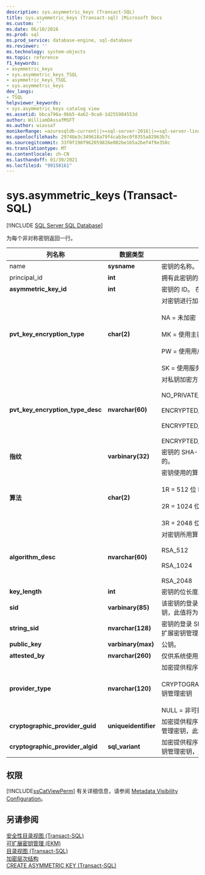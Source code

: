 ```yaml
---
description: sys.asymmetric_keys (Transact-SQL)
title: sys.asymmetric_keys (Transact-sql) |Microsoft Docs
ms.custom: ''
ms.date: 06/10/2016
ms.prod: sql
ms.prod_service: database-engine, sql-database
ms.reviewer: ''
ms.technology: system-objects
ms.topic: reference
f1_keywords:
- asymmetric_keys
- sys.asymmetric_keys_TSQL
- asymmetric_keys_TSQL
- sys.asymmetric_keys
dev_langs:
- TSQL
helpviewer_keywords:
- sys.asymmetric_keys catalog view
ms.assetid: bbca796a-9bb5-4a62-9ca8-1d255984553d
author: WilliamDAssafMSFT
ms.author: wiassaf
monikerRange: =azuresqldb-current||>=sql-server-2016||>=sql-server-linux-2017||=azuresqldb-mi-current
ms.openlocfilehash: 29748e3c349618a79f4cab3ec0f0355a82963b7c
ms.sourcegitcommit: 33f0f190f962059826e002be165a2bef4f9e350c
ms.translationtype: MT
ms.contentlocale: zh-CN
ms.lasthandoff: 01/30/2021
ms.locfileid: "99158161"
---
```

# <a name="sysasymmetric_keys-transact-sql"></a>sys.asymmetric_keys (Transact-SQL)
[!INCLUDE [SQL Server SQL Database](../../includes/applies-to-version/sql-asdb.md)]

  为每个非对称密钥返回一行。  
  
|列名称|数据类型|说明|  
|-----------------|---------------|-----------------|  
|name|**sysname**|密钥的名称。 在该数据库中是唯一的。|  
|principal_id|**int**|拥有此密钥的数据库主体的 ID。|  
|**asymmetric_key_id**|**int**|密钥的 ID。 在该数据库中是唯一的。|  
|**pvt_key_encryption_type**|**char(2)**|对密钥进行加密的方式。<br /><br /> NA = 未加密<br /><br /> MK = 使用主密钥对密钥进行加密。<br /><br /> PW = 使用用户定义密码对密钥进行加密<br /><br /> SK = 使用服务主密钥对密钥进行加密。|  
|**pvt_key_encryption_type_desc**|**nvarchar(60)**|对私钥加密方式的说明。<br /><br /> NO_PRIVATE_KEY<br /><br /> ENCRYPTED_BY_MASTER_KEY<br /><br /> ENCRYPTED_BY_PASSWORD<br /><br /> ENCRYPTED_BY_SERVICE_MASTER_KEY|  
|**指纹**|**varbinary(32)**|密钥的 SHA-1 哈希。 该哈希是全局唯一的。|  
|**算法**|**char(2)**|密钥使用的算法。<br /><br /> 1R = 512 位 RSA<br /><br /> 2R = 1024 位 RSA<br /><br /> 3R = 2048 位 RSA|  
|**algorithm_desc**|**nvarchar(60)**|对密钥所用算法的说明。<br /><br /> RSA_512<br /><br /> RSA_1024<br /><br /> RSA_2048|  
|**key_length**|**int**|密钥的位长度。|  
|**sid**|**varbinary(85)**|该密钥的登录 SID。 对于可扩展密钥管理密钥，此值将为 NULL。|  
|**string_sid**|**nvarchar(128)**|密钥的登录 SID 的字符串表示形式。 对于可扩展密钥管理密钥，此值将为 NULL。|  
|**public_key**|**varbinary(max)**|公钥。|  
|**attested_by**|**nvarchar(260)**|仅供系统使用。|  
|**provider_type**|**nvarchar(120)**|加密提供程序的类型：<br /><br /> CRYPTOGRAPHIC PROVIDER = 可扩展密钥管理密钥<br /><br /> NULL = 非可扩展密钥管理密钥|  
|**cryptographic_provider_guid**|**uniqueidentifier**|加密提供程序的 GUID。 对于非可扩展密钥管理密钥，此值将为 NULL。|  
|**cryptographic_provider_algid**|**sql_variant**|加密提供程序的算法 ID。 对于非可扩展密钥管理密钥，此值将为 NULL。|  
  
## <a name="permissions"></a>权限  
 [!INCLUDE[ssCatViewPerm](../../includes/sscatviewperm-md.md)] 有关详细信息，请参阅 [Metadata Visibility Configuration](../../relational-databases/security/metadata-visibility-configuration.md)。  
  
## <a name="see-also"></a>另请参阅  
 [安全性目录视图 (Transact-SQL)](../../relational-databases/system-catalog-views/security-catalog-views-transact-sql.md)   
 [可扩展密钥管理 &#40;EKM&#41;](../../relational-databases/security/encryption/extensible-key-management-ekm.md)   
 [目录视图 (Transact-SQL)](../../relational-databases/system-catalog-views/catalog-views-transact-sql.md)   
 [加密层次结构](../../relational-databases/security/encryption/encryption-hierarchy.md)   
 [CREATE ASYMMETRIC KEY &#40;Transact-SQL&#41;](../../t-sql/statements/create-asymmetric-key-transact-sql.md)  
  
  
